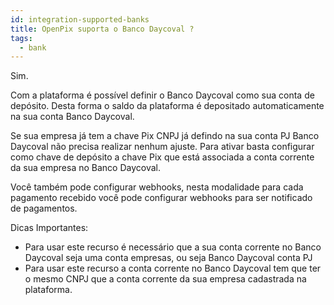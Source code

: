 ```yaml
---
id: integration-supported-banks
title: OpenPix suporta o Banco Daycoval ?
tags:
  - bank
---
```


Sim.

Com a plataforma é possível definir o Banco Daycoval como sua conta de depósito. Desta forma o saldo da plataforma é depositado automaticamente na sua conta Banco Daycoval.

Se sua empresa já tem a chave Pix CNPJ já defindo na sua conta PJ Banco Daycoval não precisa realizar nenhum ajuste. Para ativar basta configurar como chave de depósito a chave Pix que está associada a conta corrente da sua empresa no Banco Daycoval.

Você também pode configurar webhooks, nesta modalidade para cada pagamento recebido você pode configurar webhooks para ser notificado de pagamentos.

Dicas Importantes:

- Para usar este recurso é necessário que a sua conta corrente no Banco Daycoval seja uma conta empresas, ou seja Banco Daycoval conta PJ
- Para usar este recurso a conta corrente no Banco Daycoval tem que ter o mesmo CNPJ que a conta corrente da sua empresa cadastrada na plataforma.
